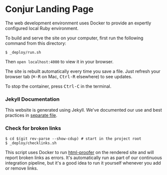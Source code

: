 # Conjur Landing Page

The web development environment uses Docker to
provide an expertly configured local Ruby environment.

To build and serve the site on your computer, first run the following command
from this directory:

```sh-session
$ _deploy/run.sh
```

Then `open localhost:4000` to view it in your browser.

The site is rebuilt automatically every time you save a file. Just
refresh your browser tab (<kbd>&#8984;-R</kbd> on Mac, <kbd>Ctrl-R</kbd>
elsewhere) to see updates.

To stop the container, press <kbd>Ctrl-C</kbd> in the terminal.

### Jekyll Documentation

This website is generated using Jekyll. We've documented our use and
best practices in [separate file](jekyll-structure.md).

### Check for broken links

```sh-session
$ cd $(git rev-parse --show-cdup) # start in the project root
$ _deploy/checklinks.sh
```

This script uses Docker to run [html-proofer][proofer] on the rendered
site and will report broken links as errors. It's automatically run as
part of our continuous integration pipeline, but it's a good idea to
run it yourself whenever you add or remove links.

[dependencies]: ../README.md#Development_Dependencies "Development Dependencies"
[proofer]: https://github.com/gjtorikian/html-proofer "HTML Proofer"
